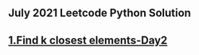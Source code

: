 <head>
  <h2>July 2021 Leetcode Python Solution<h2>
</head>
<body>
    <a href="https://github.com/adibalveer/Coding-Decoded/blob/patch-6/July2021/python/Find%20k%20closest%20elements">1.Find k closest elements-Day2</a>
</body>
